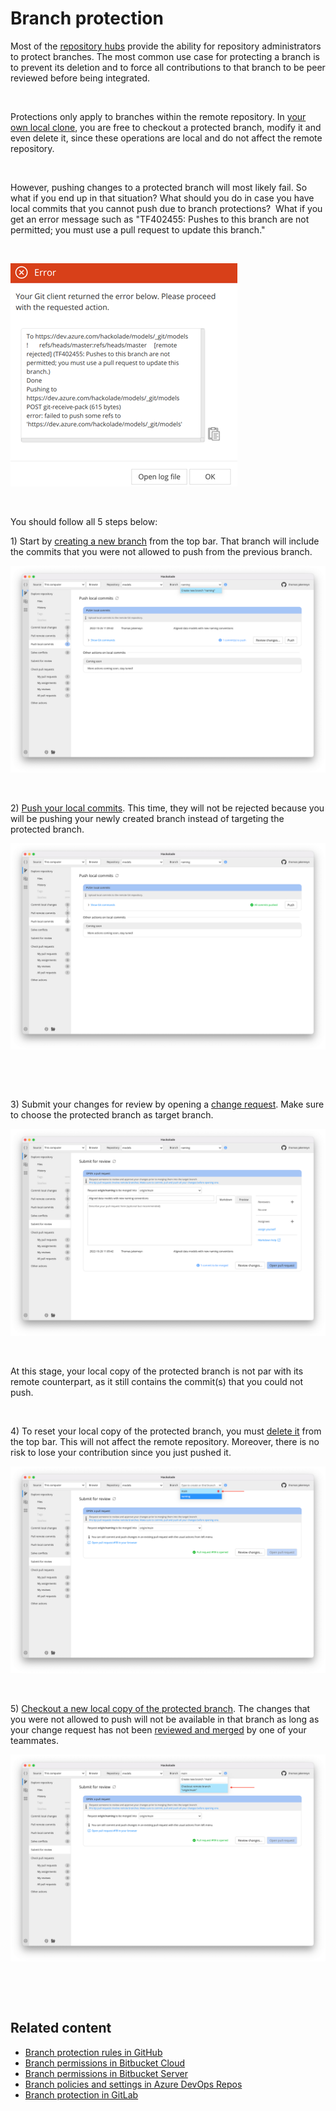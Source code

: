 # Branch protection

Most of the [repository hubs](<Connecttoarepositoryhub.md>) provide the ability for repository administrators to protect branches. The most common use case for protecting a branch is to prevent its deletion and to force all contributions to that branch to be peer reviewed before being integrated.

&nbsp;

Protections only apply to branches within the remote repository. In [your own local clone](<Clonearemoterepository.md>), you are free to checkout a protected branch, modify it and even delete it, since these operations are local and do not affect the remote repository.&nbsp;

&nbsp;

However, pushing changes to a protected branch will most likely fail. So what if you end up in that situation? What should you do in case you have local commits that you cannot push due to branch protections?&nbsp; What if you get an error message such as "TF402455: Pushes to this branch are not permitted; you must use a pull request to update this branch."

&nbsp;

![Workgroup - branch protection error](<lib/Workgroup%20-%20branch%20protection%20error.png>) 

&nbsp;

You should follow all 5 steps below:

&#49;) Start by [creating a new branch](<Checkoutabranch.md>) from the top bar. That branch will include the commits that you were not allowed to push from the previous branch.

![Workgroup - branch protection step 1](<lib/Workgroup%20-%20branch%20protection%20step%201.png>)

&nbsp;

&#50;) [Push your local commits](<Pushlocalcommits.md>). This time, they will not be rejected because you will be pushing your newly created branch instead of targeting the protected branch.

![Workgroup - branch protection step 2](<lib/Workgroup%20-%20branch%20protection%20step%202.png>)

&nbsp;

&nbsp;

&#51;) Submit your changes for review by opening a [change request](<Submitforreview.md>). Make sure to choose the protected branch as target branch.

![Workgroup - branch protection step 3](<lib/Workgroup%20-%20branch%20protection%20step%203.png>)

&nbsp;

At this stage, your local copy of the protected branch is not par with its remote counterpart, as it still contains the commit(s) that you could not push.&nbsp;

&nbsp;

&#52;) To reset your local copy of the protected branch, you must [delete it](<Checkoutabranch.md>) from the top bar. This will not affect the remote repository. Moreover, there is no risk to lose your contribution since you just pushed it.

![Workgroup - branch protection step 4](<lib/Workgroup%20-%20branch%20protection%20step%204.png>)

&nbsp;

&#53;) [Checkout a new local copy of the protected branch](<Checkoutabranch.md>). The changes that you were not allowed to push will not be available in that branch as long as your change request has not been [reviewed and merged](<Reviewchangerequests.md>) by one of your teammates.

![Workgroup - branch protection step 5](<lib/Workgroup%20-%20branch%20protection%20step%205.png>)

&nbsp;

&nbsp;

## Related content

* [Branch protection rules in GitHub](<https://docs.github.com/en/repositories/configuring-branches-and-merges-in-your-repository/defining-the-mergeability-of-pull-requests/about-protected-branches> "target=\"\_blank\"")
* [Branch permissions in Bitbucket Cloud](<https://support.atlassian.com/bitbucket-cloud/docs/use-branch-permissions/> "target=\"\_blank\"")
* [Branch permissions in Bitbucket Server](<https://confluence.atlassian.com/bitbucketserver/using-branch-permissions-776639807.html> "target=\"\_blank\"")
* [Branch policies and settings in Azure DevOps Repos](<https://learn.microsoft.com/en-us/azure/devops/repos/git/branch-policies> "target=\"\_blank\"")
* [Branch protection in GitLab](<https://docs.gitlab.com/ee/user/project/protected\_branches.html> "target=\"\_blank\"")

&nbsp;

